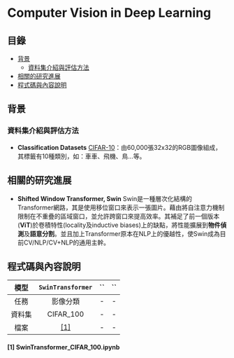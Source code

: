 # Computer Vision in Deep Learning

## 目錄

- [背景](#背景)
    - [資料集介紹與評估方法](#資料集介紹與評估方法)
- [相關的研究進展](#資料集)
- [程式碼與內容說明](#程式碼與內容說明)


## 背景
### 資料集介紹與評估方法
- **Classification Datasets**
[CIFAR-10](https://paperswithcode.com/sota/image-classification-on-cifar-10)：由60,000張32x32的RGB圖像組成，其標籤有10種類別，如：車車、飛機、鳥...等。



## 相關的研究進展

- **Shifted Window Transformer, Swin**
Swin是一種層次化結構的Transformer網路，其是使用移位窗口來表示一張圖片。藉由將自注意力機制限制在不重疊的區域窗口，並允許跨窗口來提高效率。其補足了前一個版本 (**ViT**)於卷積特性(locality及inductive biases)上的缺點，將性能擴展到**物件偵測**及**語意分割**。並且加上Transformer原本在NLP上的優越性，使Swin成為目前CV/NLP/CV+NLP的通用主幹。

## 程式碼與內容說明

|        模型     | `SwinTransformer`          |``            |``                |
| :---:           | :---:            | :---:            | :---:            | 
|   任務   |  影像分類    |  - | -    | 
|   資料集   |  CIFAR_100    |  - | -    | 
|   檔案   |  [[1]](#SwinTransformer_CIFAR_100.ipynb)   |  -  |   -   | 

#### [1] SwinTransformer_CIFAR_100.ipynb
